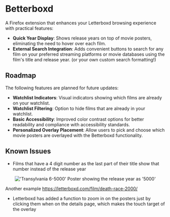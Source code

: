 # Betterboxd
A Firefox extension that enhances your Letterboxd browsing experience with practical features:

- **Quick Year Display**: Shows release years on top of movie posters, eliminating the need to hover over each film.
- **External Search Integration**: Adds convenient buttons to search for any film on your preferred streaming platforms or movie databases using the film's title and release year. (or your own custom search formatting!)

## Roadmap
The following features are planned for future updates:

- **Watchlist Indicators**: Visual indicators showing which films are already on your watchlist.
- **Watchlist Filtering**: Option to hide films that are already in your watchlist.
- **Basic Accessibility**: Improved color contrast options for better readability and compliance with accessibility standards.
- **Personalized Overlay Placement**: Allow users to pick and choose which movie posters are overlayed with the Betterboxd functionality.
  
## Known Issues
- Films that have a 4 digit number as the last part of their title show that number instead of the release year
<p align="center">
  <img src="https://github.com/user-attachments/assets/4d0821bf-089b-417b-b866-bce28826cc7b" alt="'Transylvania 6-5000' Poster showing the release year as '5000'">
</p>

Another example https://letterboxd.com/film/death-race-2000/

- Letterboxd has added a function to zoom in on the posters just by clicking them when on the details page, which makes the touch target of the overlay
